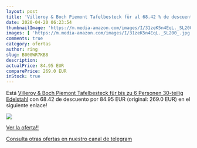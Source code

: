 ```yaml
---
layout: post
title: 'Villeroy & Boch Piemont Tafelbesteck für al 68.42 % de descuento'
date: 2020-04-20 06:23:54
thumbnailImage: 'https://m.media-amazon.com/images/I/31zeK5n4EqL._SL200_.jpg'
images: [ 'https://m.media-amazon.com/images/I/31zeK5n4EqL._SL200_.jpg' ]
comments: true
category: ofertas
author: ring
slug: B000WR7KB8
description:
actualPrice: 84.95 EUR
comparePrice: 269.0 EUR
inStock: true
---
```


Está [Villeroy & Boch Piemont Tafelbesteck für bis zu 6 Personen  30-teilig  Edelstahl](https://www.amazon.com/dp/B000WR7KB8/?tag=redken08-20) con 68.42 de descuento por 84.95 EUR (original: 269.0 EUR) en el siguiente enlace!

[![](https://m.media-amazon.com/images/I/31zeK5n4EqL._SL200_.jpg)](https://www.amazon.com/dp/B000WR7KB8/?tag=redken08-20)

[Ver la oferta!!](https://www.amazon.com/dp/B000WR7KB8/?tag=redken08-20)

[Consulta otras ofertas en nuestro canal de telegram](https://t.me/s/ofertas25)
